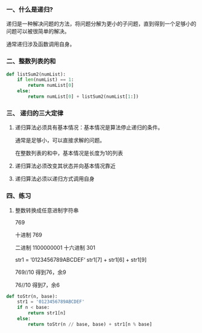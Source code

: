 ### 一、什么是递归?

递归是一种解决问题的方法，将问题分解为更小的子问题，直到得到一个足够小的问题可以被很简单的解决。

通常递归涉及函数调用自身。

### 二、整数列表的和

```python
def listSum2(numList):
    if len(numList) == 1:
        return numList[0]
    else:
        return numList[0] + listSum2(numList[1:])
```

### 三、 递归的三大定律

1. 递归算法必须具有基本情况：基本情况是算法停止递归的条件。

   通常是足够小，可以直接求解的问题。

   在整数列表的和中，基本情况是长度为1的列表

2. 递归算法必须改变其状态并向基本情况靠近

3. 递归算法必须以递归方式调用自身

### 四、练习

1. 整数转换成任意进制字符串

   769

   十进制 769

   二进制 1100000001 十六进制 301

   str1 = ’0123456789ABCDEF‘ str1[7] + str1[6] + str1[9]

    769//10 得到76，余9

    76//10 得到7，余6

```python
def toStr(n, base):
    str1 = '0123456789ABCDEF'
    if n < base:
        return str1[n]
    else:
        return toStr(n // base, base) + str1[n % base]
```

